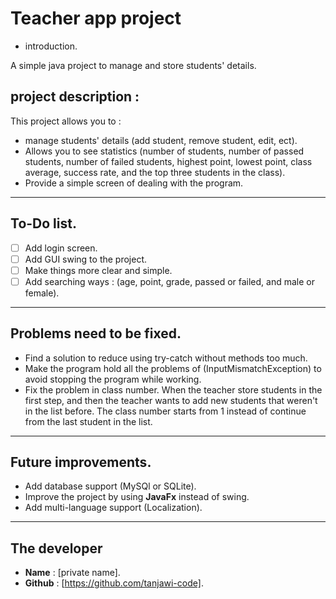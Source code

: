 # Teacher app project

- introduction.

A simple java project to manage and store students' details.

## project description :

This project allows you to :

- manage students' details (add student, remove student, edit, ect).
- Allows you to see statistics (number of students, number of passed students, number of failed students, highest
point, lowest point, class average, success rate, and the top three students in the class).
- Provide a simple screen of dealing with the program.
---
## To-Do list.
- [  ] Add login screen.
- [  ] Add GUI swing to the project.
- [  ] Make things more clear and simple.
- [  ] Add searching ways : (age, point, grade, passed or failed, and male or female).
---
## Problems need to be fixed.
- Find a solution to reduce using try-catch without methods too much.
- Make the program hold all the problems of (InputMismatchException) to avoid stopping the program while working.
- Fix the problem in class number. When the teacher store students in the first step, and then the teacher wants
to add new students that weren't in the list before. The class number starts from 1 instead of continue from the last student in the list.
---
## Future improvements.
- Add database support (MySQl or SQLite).
- Improve the project by using **JavaFx** instead of swing.
- Add multi-language support (Localization).
---
## **The developer**
- **Name** : [private name].
- **Github** : [https://github.com/tanjawi-code].
